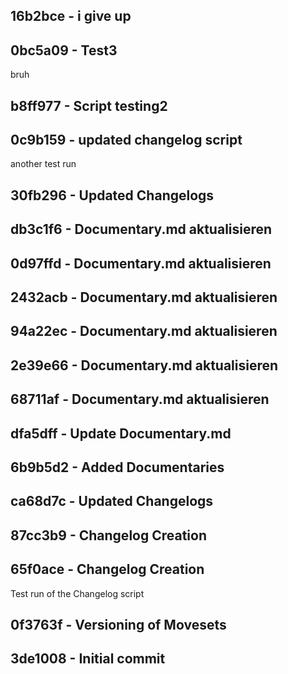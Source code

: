 ﻿## 16b2bce - i give up


## 0bc5a09 - Test3
bruh


## b8ff977 - Script testing2


## 0c9b159 - updated changelog script
another test run


## 30fb296 - Updated Changelogs


## db3c1f6 - Documentary.md aktualisieren


## 0d97ffd - Documentary.md aktualisieren


## 2432acb - Documentary.md aktualisieren


## 94a22ec - Documentary.md aktualisieren


## 2e39e66 - Documentary.md aktualisieren


## 68711af - Documentary.md aktualisieren


## dfa5dff - Update Documentary.md


## 6b9b5d2 - Added Documentaries


## ca68d7c - Updated Changelogs


## 87cc3b9 - Changelog Creation


## 65f0ace - Changelog Creation
Test run of the Changelog script


## 0f3763f - Versioning of Movesets


## 3de1008 - Initial commit

